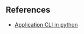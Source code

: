 


## References

- [Application CLI in python](https://code-maven.com/interactive-shell-with-cmd-in-python)
